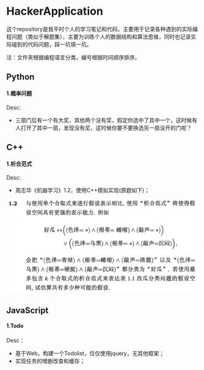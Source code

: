 # HackerApplication

这个repository是我平时个人的学习笔记和代码，主要用于记录各种遇到的实际编程问题（类似于解题集），主要为训练个人的数据结构和算法思维，同时也记录实际碰到的代码问题，踩一坑填一坑。

注：文件夹根据编程语言分类，编号根据时间顺序排序。

## Python

#### 1.概率问题

Desc:

* 三扇门后有一个有大奖，其他两个没有奖，假定你选中了其中一个，这时候有人打开了其中一扇，发现没有奖，这时候你要不要换选另一扇没开的门呢？

## C++

#### 1.析合范式

Desc:

* 周志华《机器学习》1.2，使用C++模拟实现(原题如下)；

![problem](C++/1_DisjunctiveNF/problem.png)


## JavaScript

#### 1.Todo

Desc：

* 基于Web，构建一个Todolist，仅仅使用jquery，无其他框架；
* 实现任务的增删改查和缓存；
